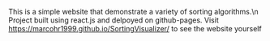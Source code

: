 This is a simple website that demonstrate a variety of sorting algorithms.\n
Project built using react.js and delpoyed on github-pages.
Visit https://marcohr1999.github.io/SortingVisualizer/ to see the website yourself
